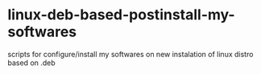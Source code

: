 # linux-deb-based-postinstall-my-softwares
scripts for configure/install my softwares on new instalation of linux distro based on .deb
